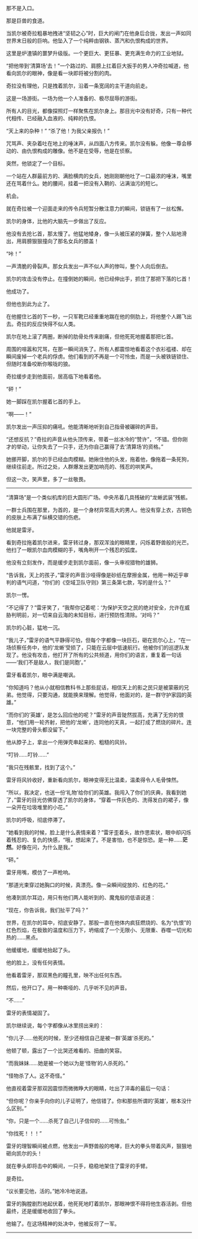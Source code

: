 那不是入口。

那是巨兽的食道。

当凯尔被奇拉粗暴地拽进“坚韧之心”时，巨大的闸门在他身后合拢，发出一声如同世界末日般的巨响。他坠入了一个纯粹由钢铁、蒸汽和仇恨构成的世界。

这里是炉渣镇的噩梦升级版。一个更巨大、更狂暴、更充满生命力的工业地狱。

“把他带到‘清算场’去！”一个路过的、肩膀上扛着巨大扳手的男人冲奇拉喊道，他看向凯尔的眼神，像是看一块即将被分割的肉。

奇拉没有理他，只是拽着凯尔，沿着一条宽阔的主干道向前走。

这是一场游街。一场为他一个人准备的、极尽屈辱的游街。

所有人的目光，都像探照灯一样聚焦在凯尔身上。那目光中没有好奇，只有一种代代相传、已经融入血液的、纯粹的仇恨。

“天上来的杂种！”
“杀了他！为我父亲报仇！”

咒骂声、夹杂着吐在地上的唾沫声，从四面八方传来。凯尔没有躲。他像一尊会移动的、由仇恨构成的雕像。他不是在受辱，他是在侦察。

突然，他锁定了一个目标。

一个站在人群最前方的、满脸横肉的女兵，她刚刚朝他吐了一口最浓的唾沫，嘴里还在骂着什么。她的腰间，挂着一把没有入鞘的、沾满油污的短匕。

机会。

就在奇拉被一个迎面走来的传令兵短暂分散注意力的瞬间，锁链有了一丝松懈。

凯尔的身体，比他的大脑先一步做出了反应。

他没有去抢匕首，那太慢了。他猛地矮身，像一头被压紧的弹簧，整个人贴地滑出，用肩膀狠狠撞向了那名女兵的膝盖！

“咔！”

一声清脆的骨裂声。那女兵发出一声不似人声的惨叫，整个人向后倒去。

凯尔的攻击没有停止。在撞倒她的瞬间，他已经伸出手，抓住了那把下落的匕首！

他成功了。

但他也到此为止了。

在他握住匕首的下一秒，一只军靴已经重重地踹在他的侧肋上，将他整个人踢飞出去。奇拉的反应快得不似人类。

凯尔在地上滚了两圈，断掉的肋骨处传来剧痛，但他死死地握着那把匕首。

周围的喧嚣和咒骂，在那一瞬间消失了。所有人都震惊地看着这个衣衫褴褛、却在瞬间废掉一个老兵的俘虏。他们看到的不再是一个可怜虫，而是一头被铁链锁住、但随时准备咬断你喉咙的狼。

奇拉缓步走到他面前，居高临下地看着他。

“砰！”

她一脚踩在凯尔握着匕首的手上。

“啊——！”

凯尔发出一声压抑的痛吼。他能清晰地听到自己指骨被碾碎的声音。

“还想反抗？”奇拉的声音从他头顶传来，带着一丝冰冷的“赞许”，“不错。但你刚才的举动，让你失去了一只手，还为你自己赢得了去‘清算场’的资格。”

她挪开脚，凯尔的手已经血肉模糊。她揪住他的头发，拖着他，像拖着一条死狗，继续往前走。所过之处，人群爆发出更加响亮的、残忍的哄笑声。

但这一次，笑声里，多了一丝敬畏。

---

“清算场”是一个类似机库的巨大圆形广场。中央吊着几具残破的“龙蜥武装”残骸。

一群士兵围在那里，为首的，是一个身材异常高大的男人。他没有穿上衣，古铜色的皮肤上布满了纵横交错的伤疤。

他就是雷牙。

看到奇拉拖着凯尔进来，雷牙转过身，那双浑浊的眼睛里，闪烁着野兽般的光芒。他扫了一眼凯尔血肉模糊的手，嘴角咧开一个残忍的弧度。

他没有立刻发作，而是缓步走到凯尔面前，像一头审视猎物的雄狮。

“告诉我，天上的孩子，”雷牙的声音沙哑得像是砂纸在摩擦金属，他用一种近乎审判的语气问道，“你们的《空域卫队守则》第三条第七款，写的是什么？”

凯尔一愣。

“不记得了？”雷牙笑了，“我帮你记着呢：‘为保护天空之民的绝对安全，允许在威胁判明前，对一切来自云海的未知目标，进行预防性清除。‘对吗？”

凯尔的心脏，猛地一沉。

“我儿子，”雷牙的语气平静得可怕，但每个字都像一块巨石，砸在凯尔心上，“在一场侦察任务中，他的‘龙蜥’受损了，只能在云层中低速航行。他被你们的巡逻队发现了。他没有攻击，他打开了所有的公共频道，用你们的语言，重复着一句话——‘我们不是敌人，我们是同胞’。”

雷牙看着凯尔，眼中满是嘲讽。

“你知道吗？他从小就相信教科书上那些屁话，相信天上的影之民只是被蒙蔽的兄弟。他觉得，只要沟通，就能换来理解。他觉得，他面对的，是一群守护家园的英雄。”

“而你们的‘英雄’，是怎么回应他的呢？”雷牙的声音陡然拔高，充满了无穷的恨意，“他们用一轮齐射，把他的‘龙蜥’，连同他的天真，一起打成了燃烧的碎片。连一块完整的骨头都没留下。”

他从脖子上，拿出一个用弹壳串起来的、粗糙的风铃。

“叮铃……叮铃……”

“我只在残骸里，找到了这个。”

雷牙将风铃收好，重新看向凯尔，眼神变得无比温柔，温柔得令人毛骨悚然。

“所以，我决定，也送一份‘礼物’给你们的英雄。我闯入了你们的庆典，我看到她了，”雷牙的目光仿佛穿透了凯尔的身体，“穿着一件灰色的、洗得发白的裙子，像一朵开在垃圾堆里的小花。”

凯尔的呼吸，彻底停滞了。

“她看到我的时候，脸上是什么表情来着？”雷牙歪着头，故作思索状，眼中却闪烁着残忍的、复仇的快感，“哦，想起来了。不是害怕，也不是惊恐。是一种……**茫然**。好像在问，为什么是我。”

“砰。”

雷牙用嘴，模仿了一声枪响。

“那道光束穿过她胸口的时候，真漂亮。像一朵瞬间绽放的、红色的花。”

他凑到凯尔耳边，用只有他们两人能听到的、魔鬼般的低语说道：

“现在，你告诉我，我们扯平了吗？”

世界，在凯尔的耳中，彻底安静了。那股一直在他体内疯狂燃烧的、名为“仇恨”的红色烈焰，在极致的温度和压力下，坍缩成了一个无限小、无限重、吞噬一切光和热的……黑点。

他缓缓地，缓缓地抬起了头。

他的脸上，没有任何表情。

他看着雷牙，那双黑色的瞳孔里，映不出任何东西。

然后，他开口了。用一种嘶哑的、几乎听不见的声音。

“不……”

雷牙的表情凝固了。

凯尔继续说，每个字都像从冰里捞出来的：

“你儿子……他死的时候，至少还相信自己是被一群‘英雄’杀死的。”

他顿了顿，露出了一个比哭还难看的、扭曲的笑容。

“而我妹妹……她是被一个她以为是‘怪物’的人杀死的。”

“怪物杀了人。这不奇怪。”

他直视着雷牙那双因震惊而微微睁大的眼睛，吐出了淬毒的最后一句话：

“但你呢？你亲手向你的儿子证明了，他信错了。你和那些所谓的‘英雄’，根本没什么区别。”

“你，只是一个……杀死了自己儿子信仰的……可怜虫。”

“你找死！！！”

雷牙的理智瞬间被点燃，他发出一声野兽般的咆哮，巨大的拳头带着风声，狠狠地砸向凯尔的头！

就在拳头即将击中的瞬间，一只手，稳稳地架住了雷牙的手臂。

是奇拉。

“议长要见他，活的。”她冷冷地说道。

雷牙的胸膛剧烈地起伏着，他死死地盯着凯尔，那眼神恨不得将他生吞活剥。但他最终，还是缓缓地收回了拳头。

他输了。在这场精神的处决中，他被反将了一军。

---


